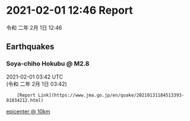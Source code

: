 # 2021-02-01 12:46 Report
令和 二年 2月 1日 12:46

## Earthquakes
### Soya-chiho Hokubu @ M2.8
2021-02-01 03:42 UTC  
        (令和 二年 2月 1日 03:42)
  
        [Report Link](https://www.jma.go.jp/en/quake/20210131184513393-01034212.html)  
[epicenter @ 10km](https://www.google.com/maps/place/44°54'00%22+142°06'00%22/@44.9,142.1,17z/data=!3m1!4b1!4m5!3m4!1s0x0:0x0!8m2!3d44.9!4d142.1)